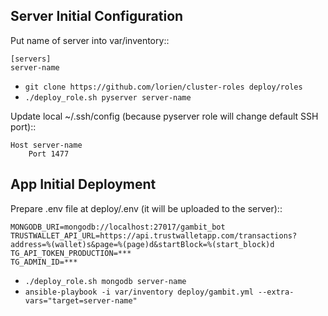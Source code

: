 ## Server Initial Configuration

Put name of server into var/inventory::

    [servers]
    server-name

- `git clone https://github.com/lorien/cluster-roles deploy/roles`
- `./deploy_role.sh pyserver server-name`

Update local ~/.ssh/config (because pyserver role will change default SSH port)::

    Host server-name
        Port 1477

## App Initial Deployment

Prepare .env file at deploy/.env (it will be uploaded to the server)::

    MONGODB_URI=mongodb://localhost:27017/gambit_bot
    TRUSTWALLET_API_URL=https://api.trustwalletapp.com/transactions?address=%(wallet)s&page=%(page)d&startBlock=%(start_block)d
    TG_API_TOKEN_PRODUCTION=***
    TG_ADMIN_ID=***

- `./deploy_role.sh mongodb server-name`
- `ansible-playbook -i var/inventory deploy/gambit.yml --extra-vars="target=server-name"`
